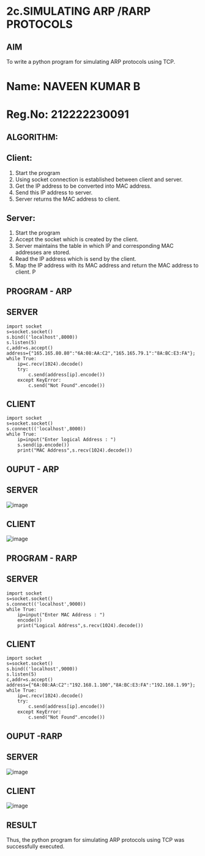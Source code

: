 # 2c.SIMULATING ARP /RARP PROTOCOLS
## AIM
To write a python program for simulating ARP protocols using TCP.
# Name: NAVEEN KUMAR B
# Reg.No: 212222230091
## ALGORITHM:
## Client:
1. Start the program
2. Using socket connection is established between client and server.
3. Get the IP address to be converted into MAC address.
4. Send this IP address to server.
5. Server returns the MAC address to client.
## Server:
1. Start the program
2. Accept the socket which is created by the client.
3. Server maintains the table in which IP and corresponding MAC addresses are
stored.
4. Read the IP address which is send by the client.
5. Map the IP address with its MAC address and return the MAC address to client.
P
## PROGRAM - ARP
## SERVER
```
import socket
s=socket.socket()
s.bind(('localhost',8000))
s.listen(5)
c,addr=s.accept()
address={"165.165.80.80":"6A:08:AA:C2","165.165.79.1":"8A:BC:E3:FA"};
while True:
    ip=c.recv(1024).decode()
    try:
        c.send(address[ip].encode())
    except KeyError:
        c.send("Not Found".encode()) 
```
## CLIENT
```
import socket
s=socket.socket()
s.connect(('localhost',8000))
while True:
    ip=input("Enter logical Address : ")
    s.send(ip.encode())
    print("MAC Address",s.recv(1024).decode())
```

## OUPUT - ARP
## SERVER
![image](https://github.com/user-attachments/assets/0cfda9d1-2754-4973-bcf7-055cc8385921)
## CLIENT
![image](https://github.com/user-attachments/assets/ef2b17d1-a115-4860-9a76-6144263f1651)

## PROGRAM - RARP
## SERVER
```
import socket
s=socket.socket()
s.connect(('localhost',9000))
while True:
    ip=input("Enter MAC Address : ")
    encode())
    print("Logical Address",s.recv(1024).decode())
```
## CLIENT
```
import socket
s=socket.socket()
s.bind(('localhost',9000))
s.listen(5)
c,addr=s.accept()
address={"6A:08:AA:C2":"192.168.1.100","8A:BC:E3:FA":"192.168.1.99"};
while True:
    ip=c.recv(1024).decode()
    try:
        c.send(address[ip].encode())
    except KeyError:
        c.send("Not Found".encode())
```
## OUPUT -RARP
## SERVER
![image](https://github.com/user-attachments/assets/c0f45d88-03c6-4cb4-a30e-2d87afab6d7b)
## CLIENT
![image](https://github.com/user-attachments/assets/fdac2886-4459-4d9d-8a7f-2d673b7a9bde)

## RESULT
Thus, the python program for simulating ARP protocols using TCP was successfully 
executed.
